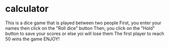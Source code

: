 # calculator
This is a dice game that is played between two people
First, you enter your names then click on the "Roll dice" button
Then, you click on the "Hold" button to save your scores or else yoi will lose them
The first player to reach 50 wins the game
ENJOY!
